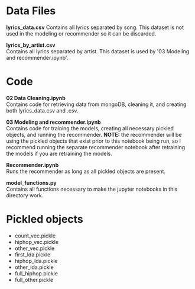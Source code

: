 # Data Files  
**lyrics_data.csv**
Contains all lyrics separated by song. This dataset is not used in the modeling or recommender
so it can be discarded.  

**lyrics_by_artist.csv**  
Contains all lyrics separated by artist. This dataset is used by '03 Modeling and recommender.ipynb'.  

# Code  
**02 Data Cleaning.ipynb**  
Contains code for retrieving data from mongoDB, cleaning it, and creating
both lyrics_data.csv and .csv.  

**03 Modeling and recommender.ipynb**  
Contains code for training the models, creating all necessary pickled objects,
and running the recommender. **NOTE:** the recommender will be using the pickled objects that
exist prior to this notebook being run, so I recommend running the separate recommender notebook
after retraining the models if you are retraining the models.  

**Recommender.ipynb**  
Runs the recommender as long as all pickled objects are present.  

**model_functions.py**  
Contains all functions necessary to make the jupyter notebooks in this directory work.  

# Pickled objects  
- count_vec.pickle  
- hiphop_vec.pickle  
- other_vec.pickle  
- first_lda.pickle  
- hiphop_lda.pickle  
- other_lda.pickle  
- full_hiphop.pickle  
- full_other.pickle  
